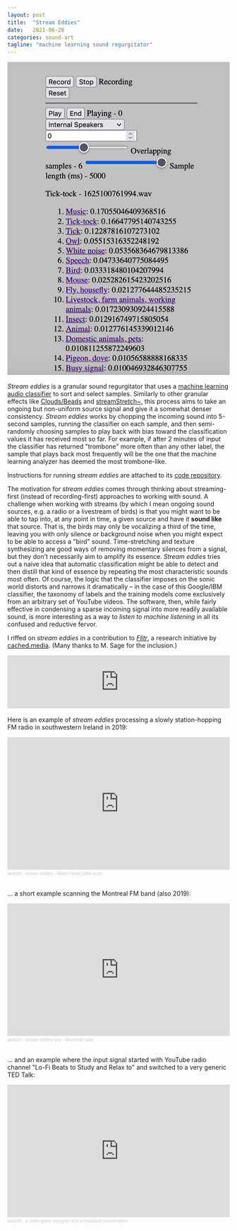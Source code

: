 ```yaml
---
layout: post
title:  "Stream Eddies"
date:   2021-06-28
categories: sound-art
tagline: "machine learning sound regurgitator"
---
```


![](/assets/streameddies.png)

_Stream eddies_ is a granular sound regurgitator that uses a [machine learning audio classifier](https://github.com/IBM/MAX-Audio-Classifier) to sort and select samples. Similarly to other granular effects like [Clouds/Beads](https://mutable-instruments.net/modules/beads/) and [streamStretch~](https://github.com/wbrent/streamStretch_tilde), this process aims to take an ongoing but non-uniform source signal and give it a somewhat denser consistency. _Stream eddies_ works by chopping the incoming sound into 5-second samples, running the classifier on each sample, and then semi-randomly choosing samples to play back with bias toward the classification values it has received most so far. For example, if after 2 minutes of input the classifier has returned "trombone" more often than any other label, the sample that plays back most frequently will be the one that the machine learning analyzer has deemed the most trombone-like.

Instructions for running _stream eddies_ are attached to its [code repository](https://github.com/akstuhl/stream-eddies).

The motivation for _stream eddies_ comes through thinking about streaming-first (instead of recording-first) approaches to working with sound. A challenge when working with streams (by which I mean ongoing sound sources, e.g. a radio or a livestream of birds) is that you might want to be able to tap into, at any point in time, a given source and have it **sound like** that source. That is, the birds may only be vocalizing a third of the time, leaving you with only silence or background noise when you might expect to be able to access a "bird" sound. Time-stretching and texture synthesizing are good ways of removing momentary silences from a signal, but they don't necessarily aim to amplify its essence. _Stream eddies_ tries out a naive idea that automatic classification might be able to detect and then distill that kind of essence by repeating the most characteristic sounds most often. Of course, the logic that the classifier imposes on the sonic world distorts and narrows it dramatically – in the case of this Google/IBM classifier, the taxonomy of labels and the training models come exclusively from an arbitrary set of YouTube videos. The software, then, while fairly effective in condensing a sparse incoming signal into more readily available sound, is more interesting as a way to _listen to machine listening_ in all its confused and reductive fervor.

I riffed on _stream eddies_ in a contribution to [_Flitr_](https://cachedmedia.bandcamp.com/album/flitr), a research initiative by [cached.media](https://cached.media/). (Many thanks to M. Sage for the inclusion.)

<iframe style="border: 0; width: 100%; height: 120px;" src="https://bandcamp.com/EmbeddedPlayer/album=152145347/size=large/bgcol=ffffff/linkcol=0687f5/tracklist=false/artwork=small/track=1918647130/transparent=true/" seamless><a href="https://cachedmedia.bandcamp.com/album/flitr">Flitr by Andy Stuhl</a></iframe>
<br/>

Here is an example of _stream eddies_ processing a slowly station-hopping FM radio in southwestern Ireland in 2019:

<iframe width="100%" height="300" scrolling="no" frameborder="no" allow="autoplay" src="https://w.soundcloud.com/player/?url=https%3A//api.soundcloud.com/tracks/1073005525&color=%237b9ac3&auto_play=false&hide_related=false&show_comments=true&show_user=true&show_reposts=false&show_teaser=true&visual=true"></iframe><div style="font-size: 10px; color: #cccccc;line-break: anywhere;word-break: normal;overflow: hidden;white-space: nowrap;text-overflow: ellipsis; font-family: Interstate,Lucida Grande,Lucida Sans Unicode,Lucida Sans,Garuda,Verdana,Tahoma,sans-serif;font-weight: 100;"><a href="https://soundcloud.com/andykstuhl" title="akstuhl" target="_blank" style="color: #cccccc; text-decoration: none;">akstuhl</a> · <a href="https://soundcloud.com/andykstuhl/stream-eddies-mizen-head-radio-scan" title="stream eddies - Mizen Head radio scan" target="_blank" style="color: #cccccc; text-decoration: none;">stream eddies - Mizen Head radio scan</a></div>
<br>

... a short example scanning the Montreal FM band (also 2019):

<iframe width="100%" height="300" scrolling="no" frameborder="no" allow="autoplay" src="https://w.soundcloud.com/player/?url=https%3A//api.soundcloud.com/tracks/1077609292&color=%237b9ac3&auto_play=false&hide_related=false&show_comments=true&show_user=true&show_reposts=false&show_teaser=true&visual=true"></iframe><div style="font-size: 10px; color: #cccccc;line-break: anywhere;word-break: normal;overflow: hidden;white-space: nowrap;text-overflow: ellipsis; font-family: Interstate,Lucida Grande,Lucida Sans Unicode,Lucida Sans,Garuda,Verdana,Tahoma,sans-serif;font-weight: 100;"><a href="https://soundcloud.com/andykstuhl" title="akstuhl" target="_blank" style="color: #cccccc; text-decoration: none;">akstuhl</a> · <a href="https://soundcloud.com/andykstuhl/stream-eddies-test-montreal-radio" title="stream eddies test - Montreal radio" target="_blank" style="color: #cccccc; text-decoration: none;">stream eddies test - Montreal radio</a></div>
<br>

... and an example where the input signal started with YouTube radio channel "Lo-Fi Beats to Study and Relax to" and switched to a very generic TED Talk:

<iframe width="100%" height="300" scrolling="no" frameborder="no" allow="autoplay" src="https://w.soundcloud.com/player/?url=https%3A//api.soundcloud.com/tracks/587221194&color=%237b9ac3&auto_play=false&hide_related=false&show_comments=true&show_user=true&show_reposts=false&show_teaser=true&visual=true"></iframe><div style="font-size: 10px; color: #cccccc;line-break: anywhere;word-break: normal;overflow: hidden;white-space: nowrap;text-overflow: ellipsis; font-family: Interstate,Lucida Grande,Lucida Sans Unicode,Lucida Sans,Garuda,Verdana,Tahoma,sans-serif;font-weight: 100;"><a href="https://soundcloud.com/andykstuhl" title="akstuhl" target="_blank" style="color: #cccccc; text-decoration: none;">akstuhl</a> · <a href="https://soundcloud.com/andykstuhl/a-video-game-designer-and-a-heartland-conservative" title="a video game designer and a heartland conservative" target="_blank" style="color: #cccccc; text-decoration: none;">a video game designer and a heartland conservative</a></div>
